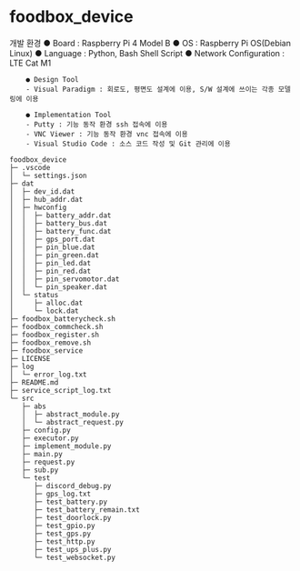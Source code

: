 # foodbox_device

개발 환경
	    ● Board : Raspberry Pi 4 Model B
	    ● OS : Raspberry Pi OS(Debian Linux)
	    ● Language : Python, Bash Shell Script
	    ● Network Configuration : LTE Cat M1

	    ● Design Tool
		- Visual Paradigm : 회로도, 평면도 설계에 이용, S/W 설계에 쓰이는 각종 모델링에 이용
    
    	● Implementation Tool
		- Putty : 기능 동작 환경 ssh 접속에 이용
		- VNC Viewer : 기능 동작 환경 vnc 접속에 이용
		- Visual Studio Code : 소스 코드 작성 및 Git 관리에 이용
```
foodbox_device
├─ .vscode
│  └─ settings.json
├─ dat
│  ├─ dev_id.dat
│  ├─ hub_addr.dat
│  ├─ hwconfig
│  │  ├─ battery_addr.dat
│  │  ├─ battery_bus.dat
│  │  ├─ battery_func.dat
│  │  ├─ gps_port.dat
│  │  ├─ pin_blue.dat
│  │  ├─ pin_green.dat
│  │  ├─ pin_led.dat
│  │  ├─ pin_red.dat
│  │  ├─ pin_servomotor.dat
│  │  └─ pin_speaker.dat
│  └─ status
│     ├─ alloc.dat
│     └─ lock.dat
├─ foodbox_batterycheck.sh
├─ foodbox_commcheck.sh
├─ foodbox_register.sh
├─ foodbox_remove.sh
├─ foodbox_service
├─ LICENSE
├─ log
│  └─ error_log.txt
├─ README.md
├─ service_script_log.txt
└─ src
   ├─ abs
   │  ├─ abstract_module.py
   │  └─ abstract_request.py
   ├─ config.py
   ├─ executor.py
   ├─ implement_module.py
   ├─ main.py
   ├─ request.py
   ├─ sub.py
   └─ test
      ├─ discord_debug.py
      ├─ gps_log.txt
      ├─ test_battery.py
      ├─ test_battery_remain.txt
      ├─ test_doorlock.py
      ├─ test_gpio.py
      ├─ test_gps.py
      ├─ test_http.py
      ├─ test_ups_plus.py
      └─ test_websocket.py

```